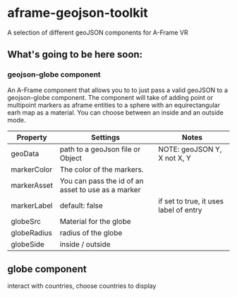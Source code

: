 # aframe-geojson-toolkit
A selection of different geoJSON components for A-Frame VR

## What's going to be here soon:
### geojson-globe component
An A-Frame component that allows you to to just pass a valid geoJSON to a geojson-globe component. The component will take of adding point or multipoint markers as aframe entities to a sphere with an equirectangular earh map as a material.
You can choose between an inside and an outside mode.

| Property | Settings | Notes |
| ---- | ---- |---- |
| geoData | path to a geoJson file or Object| NOTE: geoJSON Y, X not X, Y|
| markerColor | The color of the markers. |  |
| markerAsset | You can pass the id of an asset to use as a marker |  |
| markerLabel | default: false | if set to true, it uses label of entry |
| globeSrc | Material for the globe |  |
| globeRadius | radius of the globe |  |
| globeSide | inside / outside |  |

## globe component
interact with countries, choose countries to display
